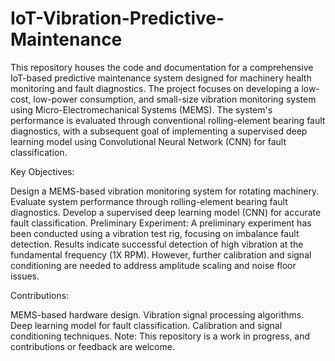 # IoT-Vibration-Predictive-Maintenance
This repository houses the code and documentation for a comprehensive IoT-based predictive maintenance system designed for machinery health monitoring and fault diagnostics. The project focuses on developing a low-cost, low-power consumption, and small-size vibration monitoring system using Micro-Electromechanical Systems (MEMS). The system's performance is evaluated through conventional rolling-element bearing fault diagnostics, with a subsequent goal of implementing a supervised deep learning model using Convolutional Neural Network (CNN) for fault classification.

Key Objectives:

Design a MEMS-based vibration monitoring system for rotating machinery.
Evaluate system performance through rolling-element bearing fault diagnostics.
Develop a supervised deep learning model (CNN) for accurate fault classification.
Preliminary Experiment:
A preliminary experiment has been conducted using a vibration test rig, focusing on imbalance fault detection. Results indicate successful detection of high vibration at the fundamental frequency (1X RPM). However, further calibration and signal conditioning are needed to address amplitude scaling and noise floor issues.

Contributions:

MEMS-based hardware design.
Vibration signal processing algorithms.
Deep learning model for fault classification.
Calibration and signal conditioning techniques.
Note: This repository is a work in progress, and contributions or feedback are welcome.
